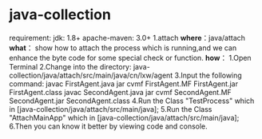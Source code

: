 # java-collection
requirement: 
    jdk: 1.8+
    apache-maven: 3.0+
1.attach
**where**：java/attach
**what**：
    show how to attach the process which is running,and we can enhance the byte code for some special check or function.
**how**：
    1.Open Terminal
    2.Change into the directory: 
        java-collection/java/attach/src/main/java/cn/lxw/agent
    3.Input the following command:
        javac FirstAgent.java
        jar cvmf FirstAgent.MF FirstAgent.jar FirstAgent.class
        javac SecondAgent.java
        jar cvmf SecondAgent.MF SecondAgent.jar SecondAgent.class
    4.Run the Class "TestProcess" which in [java-collection/java/attach/src/main/java];
    5.Run the Class "AttachMainApp" which in [java-collection/java/attach/src/main/java];
    6.Then you can know it better by viewing code and console.
